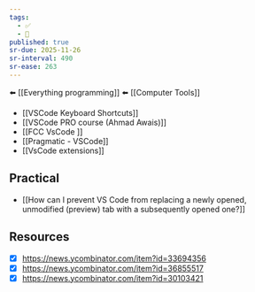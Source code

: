 ```yaml
---
tags:
  - ✅
  - 🧭
published: true
sr-due: 2025-11-26
sr-interval: 490
sr-ease: 263
---
```


⬅️ [[Everything programming]]
⬅️ [[Computer Tools]]

- [[VSCode Keyboard Shortcuts]]
- [[VSCode PRO course (Ahmad Awais)]]
- [[FCC VsCode ]]
- [[Pragmatic - VSCode]]
- [[VsCode extensions]]

## Practical
- [[How can I prevent VS Code from replacing a newly opened, unmodified (preview) tab with a subsequently opened one?]]

## Resources
- [x] https://news.ycombinator.com/item?id=33694356
- [x] https://news.ycombinator.com/item?id=36855517
- [x] https://news.ycombinator.com/item?id=30103421